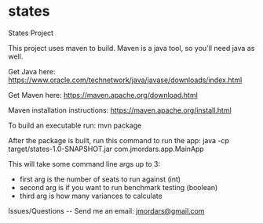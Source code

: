 # states
States Project

This project uses maven to build.  Maven is a java tool, so you'll need java as well.

Get Java here:
https://www.oracle.com/technetwork/java/javase/downloads/index.html

Get Maven here:
https://maven.apache.org/download.html

Maven installation instructions:
https://maven.apache.org/install.html

To build an executable run:
mvn package

After the package is built, run this command to run the app:
java -cp target/states-1.0-SNAPSHOT.jar com.jmordars.app.MainApp

This will take some command line args up to 3:
- first arg is the number of seats to run against (int)
- second arg is if you want to run benchmark testing (boolean)
- third arg is how many variances to calculate

Issues/Questions -- Send me an email:
jmordars@gmail.com
